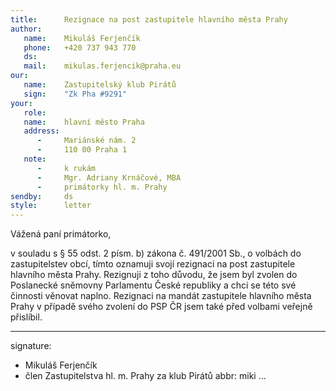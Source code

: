 ```yaml
---
title:      Rezignace na post zastupitele hlavního města Prahy
author:
   name:    Mikuláš Ferjenčík
   phone:   +420 737 943 770
   ds:      
   mail:    mikulas.ferjencik@praha.eu
our:
   name:    Zastupitelský klub Pirátů
   sign:    "Zk Pha #9291"
your:
   role:    
   name:    hlavní město Praha
   address:
      -     Mariánské nám. 2
      -     110 00 Praha 1
   note:
      -     k rukám
      -     Mgr. Adriany Krnáčové, MBA
      -     primátorky hl. m. Prahy
sendby:     ds
style:      letter
---
```


Vážená paní primátorko,

v souladu s § 55 odst. 2 písm. b) zákona č. 491/2001 Sb., o volbách do zastupitelstev obcí, tímto oznamuji svojí rezignaci na post zastupitele hlavního města Prahy. Rezignuji z toho důvodu, že jsem byl zvolen do Poslanecké sněmovny Parlamentu České republiky a chci se této své činnosti věnovat naplno. Rezignaci na mandát zastupitele hlavního města Prahy v případě svého zvolení do PSP ČR jsem také před volbami veřejně přislíbil.

---
signature:
- Mikuláš Ferjenčík
- člen Zastupitelstva hl. m. Prahy za klub Pirátů
abbr:       miki
...
